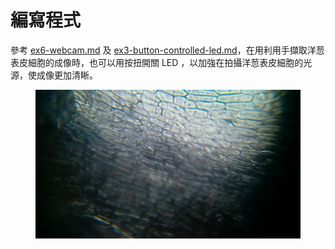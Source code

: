 # 編寫程式

參考 [ex6-webcam.md](../application-of-picamera/ex6-webcam.md "mention") 及 [ex3-button-controlled-led.md](../application-of-gpiozero-and-sensors/ex3-button-controlled-led.md "mention")，在用利用手擷取洋䓤表皮細胞的成像時，也可以用按扭開關 LED ，以加強在拍攝洋䓤表皮細胞的光源，使成像更加清𥇦。

<figure><img src="../.gitbook/assets/sample" alt=""><figcaption></figcaption></figure>
